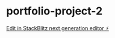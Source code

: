 # portfolio-project-2

[Edit in StackBlitz next generation editor ⚡️](https://stackblitz.com/~/github.com/YangJohnson/portfolio-project-2)